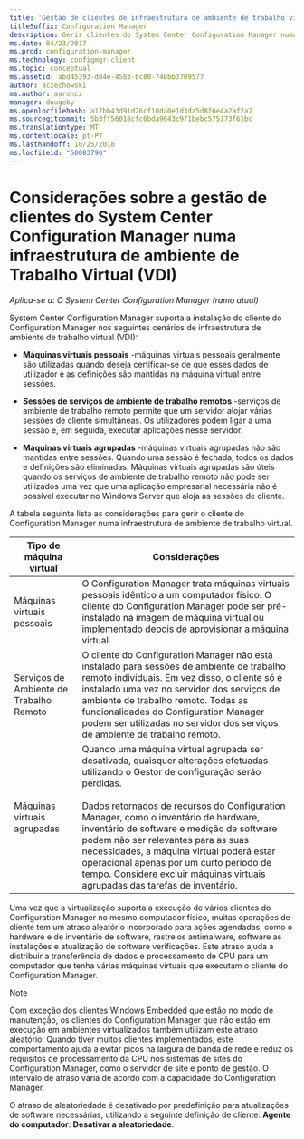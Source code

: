 ```yaml
---
title: 'Gestão de clientes de infraestrutura de ambiente de trabalho virtual (VDI) '
titleSuffix: Configuration Manager
description: Gerir clientes do System Center Configuration Manager numa infraestrutura de ambiente de trabalho virtual (VDI).
ms.date: 04/23/2017
ms.prod: configuration-manager
ms.technology: configmgr-client
ms.topic: conceptual
ms.assetid: abd45393-d84e-4583-bc80-74bbb3709577
author: aczechowski
ms.author: aaroncz
manager: dougeby
ms.openlocfilehash: a17bb43d91d26cf10da0e1d3da5d8f6e4a2af2a7
ms.sourcegitcommit: 5b3ff56018cfc6bda9643c9f1bebc575173f61bc
ms.translationtype: MT
ms.contentlocale: pt-PT
ms.lasthandoff: 10/25/2018
ms.locfileid: "50083790"
---
```

# <a name="considerations-for-managing-system-center-configuration-manager-clients--in-a-virtual-desktop-infrastructure-vdi"></a>Considerações sobre a gestão de clientes do System Center Configuration Manager numa infraestrutura de ambiente de Trabalho Virtual (VDI)

*Aplica-se a: O System Center Configuration Manager (ramo atual)*

System Center Configuration Manager suporta a instalação do cliente do Configuration Manager nos seguintes cenários de infraestrutura de ambiente de trabalho virtual (VDI):  

-   **Máquinas virtuais pessoais** -máquinas virtuais pessoais geralmente são utilizadas quando deseja certificar-se de que esses dados de utilizador e as definições são mantidas na máquina virtual entre sessões.  

-   **Sessões de serviços de ambiente de trabalho remotos** -serviços de ambiente de trabalho remoto permite que um servidor alojar várias sessões de cliente simultâneas. Os utilizadores podem ligar a uma sessão e, em seguida, executar aplicações nesse servidor.  

-   **Máquinas virtuais agrupadas** -máquinas virtuais agrupadas não são mantidas entre sessões. Quando uma sessão é fechada, todos os dados e definições são eliminadas. Máquinas virtuais agrupadas são úteis quando os serviços de ambiente de trabalho remoto não pode ser utilizados uma vez que uma aplicação empresarial necessária não é possível executar no Windows Server que aloja as sessões de cliente.  

 A tabela seguinte lista as considerações para gerir o cliente do Configuration Manager numa infraestrutura de ambiente de trabalho virtual.  

|Tipo de máquina virtual|Considerações|  
|--------------------------|--------------------|  
|Máquinas virtuais pessoais|O Configuration Manager trata máquinas virtuais pessoais idêntico a um computador físico. O cliente do Configuration Manager pode ser pré-instalado na imagem de máquina virtual ou implementado depois de aprovisionar a máquina virtual.|  
|Serviços de Ambiente de Trabalho Remoto|O cliente do Configuration Manager não está instalado para sessões de ambiente de trabalho remoto individuais. Em vez disso, o cliente só é instalado uma vez no servidor dos serviços de ambiente de trabalho remoto. Todas as funcionalidades do Configuration Manager podem ser utilizadas no servidor dos serviços de ambiente de trabalho remoto.|  
|Máquinas virtuais agrupadas|Quando uma máquina virtual agrupada ser desativada, quaisquer alterações efetuadas utilizando o Gestor de configuração serão perdidas.<br /><br /> Dados retornados de recursos do Configuration Manager, como o inventário de hardware, inventário de software e medição de software podem não ser relevantes para as suas necessidades, a máquina virtual poderá estar operacional apenas por um curto período de tempo. Considere excluir máquinas virtuais agrupadas das tarefas de inventário.|  

 Uma vez que a virtualização suporta a execução de vários clientes do Configuration Manager no mesmo computador físico, muitas operações de cliente tem um atraso aleatório incorporado para ações agendadas, como o hardware e de inventário de software, rastreios antimalware, software as instalações e atualização de software verificações. Este atraso ajuda a distribuir a transferência de dados e processamento de CPU para um computador que tenha várias máquinas virtuais que executam o cliente do Configuration Manager.  

> [!NOTE]  
>  Com exceção dos clientes Windows Embedded que estão no modo de manutenção, os clientes do Configuration Manager que não estão em execução em ambientes virtualizados também utilizam este atraso aleatório. Quando tiver muitos clientes implementados, este comportamento ajuda a evitar picos na largura de banda de rede e reduz os requisitos de processamento da CPU nos sistemas de sites do Configuration Manager, como o servidor de site e ponto de gestão. O intervalo de atraso varia de acordo com a capacidade do Configuration Manager.  
>   
>  O atraso de aleatoriedade é desativado por predefinição para atualizações de software necessárias, utilizando a seguinte definição de cliente: **Agente do computador**: **Desativar a aleatoriedade**.
